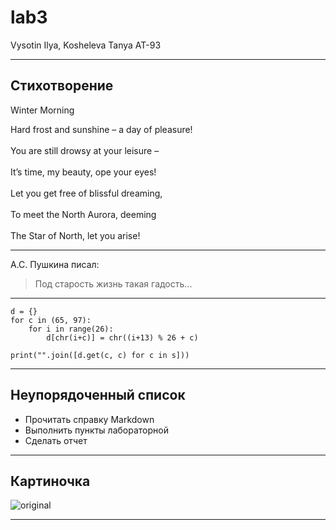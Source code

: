 # lab3
Vysotin Ilya, Kosheleva Tanya AT-93
***
## Стихотворение

Winter Morning                                       

Hard frost and sunshine – a day of pleasure!  <br/>           
You are still drowsy at your leisure –  <br/>                 
It’s time, my beauty, ope your eyes!  <br/>                   
Let you get free of blissful dreaming,  <br/>                 
To meet the North Aurora, deeming  <br/>                      
The Star of North, let you arise!  <br/>   
***
А.С. Пушкина писал:
>Под старость жизнь такая гадость...
***
    d = {}                                                       
    for c in (65, 97):                                           
        for i in range(26):                                      
            d[chr(i+c)] = chr((i+13) % 26 + c)                   
                                                             
    print("".join([d.get(c, c) for c in s]))              
***
## Неупорядоченный список
* Прочитать справку Markdown
* Выполнить пункты лабораторной
* Сделать отчет
***
## Картиночка
![original](https://user-images.githubusercontent.com/105457873/168159706-707b85c8-cbfd-4b78-85f6-347120fb45b8.jpg)
***
